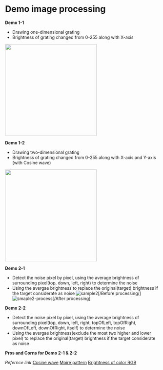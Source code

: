# Demo image processing

**Demo 1-1**
  * Drawing one-dimensional grating
  * Brightness of grating changed from 0-255 along with X-axis
  <img src="https://cloud.githubusercontent.com/assets/16344700/25095557/c982d74c-23ce-11e7-8721-769725b3440c.png" width="300" height="300">

**Demo 1-2**
  * Drawing two-dimensional grating
  * Brightness of grating changed from 0-255 along with X-axis and Y-axis (with Cosine wave)
  <img src="https://cloud.githubusercontent.com/assets/16344700/25095678/521c8f44-23cf-11e7-9df7-85a88ecf50c5.png" width="300" height="300">

**Demo 2-1**
  * Detect the noise pixel by pixel, using the average brightness of surrounding pixel(top, down, left, right) to determine the noise
  * Using the avergae brightness to replace the original(target) brightness if the target considerate as noise
  ![sample2](https://cloud.githubusercontent.com/assets/16344700/25113380/886989b2-2429-11e7-838d-b2757e9516ae.png "Before noise processing")[/Before processing/]
  ![smaple2-process](https://cloud.githubusercontent.com/assets/16344700/25113491/73be4e66-242a-11e7-93f7-673309461fae.png "After noise proccessing")[/After processing]

**Demo 2-2**
  * Detect the noise pixel by pixel, using the average brightness of surrounding pixel(top, down, left, right, topOfLeft, topOfRight, downOfLeft, downOfRight, itself) to determine the noise
  * Using the avergae brightness(exclude the most two higher and lower pixel) to replace the original(target) brightness if the target considerate as noise

**Pros and Corns for Demo 2-1 & 2-2**

*Refernce link*
[Cosine wave](https://willould.files.wordpress.com/2014/10/cosine-graph.jpg?w=604)
[Moiré pattern](https://en.wikipedia.org/wiki/Moir%C3%A9_pattern)
[Brightness of color RGB](http://stackoverflow.com/questions/596216/formula-to-determine-brightness-of-rgb-color)
